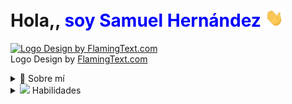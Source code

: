 <h1> Hola,, <span style="color: blue;"> soy Samuel Hernández </span> <img src="https://raw.githubusercontent.com/ABSphreak/ABSphreak/master/gifs/Hi.gif" width="30px"> </h1>

<a target="_top" href="https://flamingtext.com/" ><img src="https://blog.flamingtext.com/blog/2024/08/05/flamingtext_com_1722858627_539274852.png" border="0" alt="Logo Design by FlamingText.com" title="Logo Design by FlamingText.com"></a>
<br/>Logo Design by <a href="https://flamingtext.com/" >FlamingText.com</a>


<details>
<summary> 🧮 Sobre mí </summary>
</details>

<details>
<summary> <img src = "https://media2.giphy.com/media/QssGEmpkyEOhBCb7e1/giphy.gif?cid=ecf05e47a0n3gi1bfqntqmob8g9aid1oyj2wr3ds3mg700bl&rid=giphy.gif" width = 20 px>  Habilidades </summary>
</details>


